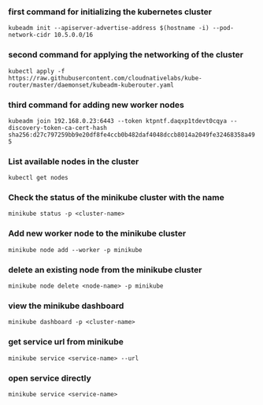 ### first command for initializing the kubernetes cluster

`kubeadm init --apiserver-advertise-address $(hostname -i) --pod-network-cidr 10.5.0.0/16`

### second command for applying the networking of the cluster
`kubectl apply -f https://raw.githubusercontent.com/cloudnativelabs/kube-router/master/daemonset/kubeadm-kuberouter.yaml`

### third command for adding new worker nodes
`kubeadm join 192.168.0.23:6443 --token ktpntf.daqxp1tdevt0cqya --discovery-token-ca-cert-hash sha256:d27c797259bb9e20df8fe4ccb0b482daf4048dccb8014a2049fe32468358a495 `

### List available nodes in the cluster
`kubectl get nodes`

### Check the status of the minikube cluster with the name
`minikube status -p <cluster-name>`

### Add new worker node to the minikube cluster
`minikube node add --worker -p minikube`

### delete an existing node from the minikube cluster
`minikube node delete <node-name> -p minikube`

### view the minikube dashboard
`minikube dashboard -p <cluster-name>`

### get service url from minikube
`minikube service <service-name> --url`

### open service directly
`minikube service <service-name>`